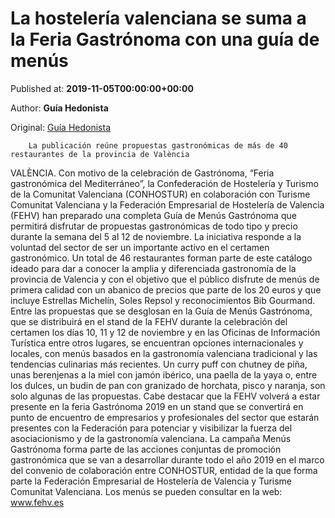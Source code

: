 
# La hostelería valenciana se suma a la Feria Gastrónoma con una guía de menús

Published at: **2019-11-05T00:00:00+00:00**

Author: **Guía Hedonista**

Original: [Guía Hedonista](https://valenciaplaza.com/la-hosteleria-valenciana-se-suma-a-la-feria-gastronoma-con-una-guia-de-menus)


        La publicación reúne propuestas gastronómicas de más de 40 restaurantes de la provincia de València
      
VALÈNCIA. Con motivo de la celebración de Gastrónoma, “Feria gastronómica del Mediterráneo”, la Confederación de Hostelería y Turismo de la Comunitat Valenciana (CONHOSTUR) en colaboración con Turisme Comunitat Valenciana y la Federación Empresarial de Hostelería de Valencia (FEHV) han preparado una completa Guía de Menús Gastrónoma que permitirá disfrutar de propuestas gastronómicas de todo tipo y precio durante la semana del 5 al 12 de noviembre. La iniciativa responde a la voluntad del sector de ser un importante activo en el certamen gastronómico.
Un total de 46 restaurantes forman parte de este catálogo ideado para dar a conocer la amplia y diferenciada gastronomía de la provincia de Valencia y con el objetivo que el público disfrute de menús de primera calidad con un abanico de precios que parte de los 20 euros y que incluye Estrellas Michelín, Soles Repsol y reconocimientos Bib Gourmand.
Entre las propuestas que se desglosan en la Guía de Menús Gastrónoma, que se distribuirá en el stand de la FEHV durante la celebración del certamen los días 10, 11 y 12 de noviembre y en las Oficinas de Información Turística entre otros lugares, se encuentran opciones internacionales y locales, con menús basados en la gastronomía valenciana tradicional y las tendencias culinarias más recientes. Un curry puff con chutney de piña, unas berenjenas a la miel con jamón ibérico, una paella de la yaya o, entre los dulces, un budin de pan con granizado de horchata, pisco y naranja, son solo algunas de las propuestas.
Cabe destacar que la FEHV volverá a estar presente en la feria Gastrónoma 2019 en un stand que se convertirá en punto de encuentro de empresarios y profesionales del sector que estarán presentes con la Federación para potenciar y visibilizar la fuerza del asociacionismo y de la gastronomía valenciana.
La campaña Menús Gastrónoma forma parte de las acciones conjuntas de promoción gastronómica que se van a desarrollar durante todo el año 2019 en el marco del convenio de colaboración entre CONHOSTUR, entidad de la que forma parte la Federación Empresarial de Hostelería de Valencia y Turisme Comunitat Valenciana.
Los menús se pueden consultar en la web: www.fehv.es
